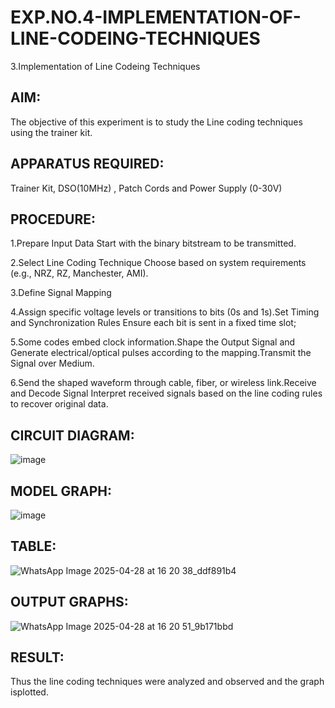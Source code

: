 # EXP.NO.4-IMPLEMENTATION-OF-LINE-CODEING-TECHNIQUES

3.Implementation of Line Codeing Techniques 
  
## AIM:   

The objective of this experiment is to study the Line coding techniques using the trainer kit. 
 
## APPARATUS REQUIRED:

Trainer Kit, DSO(10MHz) , Patch Cords and Power Supply (0-30V)

## PROCEDURE:

1.Prepare Input Data Start with the binary bitstream to be transmitted.

2.Select Line Coding Technique Choose based on system requirements (e.g., NRZ, RZ, Manchester, AMI).

3.Define Signal Mapping

4.Assign specific voltage levels or transitions to bits (0s and 1s).Set Timing and Synchronization Rules Ensure each bit is sent in a fixed time slot;

5.Some codes embed clock information.Shape the Output Signal and Generate electrical/optical pulses according to the mapping.Transmit the Signal over Medium.

6.Send the shaped waveform through cable, fiber, or wireless link.Receive and Decode Signal Interpret received signals based on the line coding rules to recover original data.


## CIRCUIT DIAGRAM:
![image](https://github.com/user-attachments/assets/a33fce08-340e-410d-938f-9a3e79e17a36)

## MODEL GRAPH:
![image](https://github.com/user-attachments/assets/503aa58d-364c-444b-8d2a-730192b17933)

## TABLE:
![WhatsApp Image 2025-04-28 at 16 20 38_ddf891b4](https://github.com/user-attachments/assets/2babb44b-b4b8-4264-a365-f7734dc6d5d7)


## OUTPUT GRAPHS:
![WhatsApp Image 2025-04-28 at 16 20 51_9b171bbd](https://github.com/user-attachments/assets/6b123ea7-3206-4c05-8bc8-7794aed1523e)


## RESULT:
Thus the line coding techniques were analyzed and observed and the graph isplotted.
